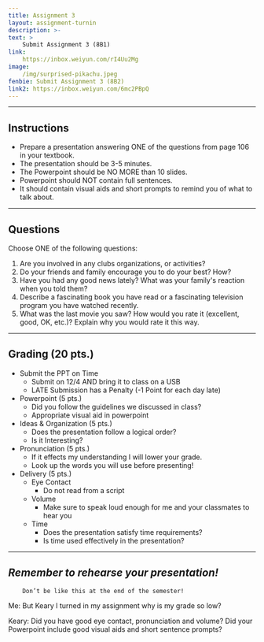 ```yaml
---
title: Assignment 3
layout: assignment-turnin
description: >-
text: >
    Submit Assignment 3 (8B1)
link: 
    https://inbox.weiyun.com/rI4Uu2Mg
image: 
    /img/surprised-pikachu.jpeg
fenbie: Submit Assignment 3 (8B2)
link2: https://inbox.weiyun.com/6mc2PBpQ
---
```

---
## Instructions
* Prepare a presentation answering ONE of the questions from page 106 in your textbook.
* The presentation should be 3-5 minutes.
* The Powerpoint should be NO MORE than 10 slides.
* Powerpoint should NOT contain full sentences.
* It should contain visual aids and short prompts to remind you of what to talk about.
---
## Questions
Choose ONE of the following questions:
1. Are you involved in any clubs organizations, or activities?
2. Do your friends and family encourage you to do your best? How?
3. Have you had any good news lately? What was your family's reaction when you told them?
4. Describe a fascinating book you have read or a fascinating television program you have 	watched recently.
5. What was the last movie you saw? How would you rate it (excellent, good, OK, etc.)? Explain why you would rate it this way.
---
## Grading (20 pts.)
* Submit the PPT on Time
	* Submit on 12/4 AND bring it to class on a USB
    * LATE Submission has a Penalty (-1 Point for each day late)
* Powerpoint (5 pts.)
	* Did you follow the guidelines we discussed in class?
	* Appropriate visual aid in powerpoint
* Ideas & Organization (5 pts.)
    * Does the presentation follow a logical order?
    * Is it Interesting?
* Pronunciation (5 pts.)
	* If it effects my understanding I will lower your grade.
	* Look up the words you will use before presenting!
* Delivery (5 pts.)
	* Eye Contact
	    * Do not read from a script
    * Volume
	    * Make sure to speak loud enough for me and your classmates to hear you
	* Time
	    * Does the presentation satisfy time requirements?
	    * Is time used effectively in the presentation?
---
## ***Remember to rehearse your presentation!***

        Don’t be like this at the end of the semester!

Me: But Keary I turned in my assignment why is my grade so low?

Keary: Did you have good eye contact, pronunciation and volume? Did your Powerpoint include good visual aids and short sentence prompts?

